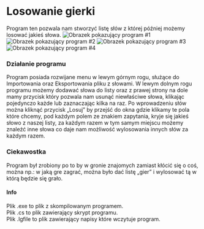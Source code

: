 # Losowanie gierki
Program ten pozwala nam stworzyć listę słów z której później możemy losować jakieś słowa.
![Obrazek pokazujący program #1](https://i.imgur.com/tFSiavO.png)
![Obrazek pokazujący program #2](https://i.imgur.com/fcQszpj.png)
![Obrazek pokazujący program #3](https://i.imgur.com/Y31sVQz.png)
![Obrazek pokazujący program #4](https://i.imgur.com/j9F4OWC.png)
### Działanie programu
Program posiada rozwijane menu w lewym górnym rogu, służące do Importowania oraz Eksportowania pliku z słowami. W lewym dolnym rogu programu możemy dodawać słowa do listy oraz z prawej strony na dole mamy przycisk który pozwala nam usunąć niewłaściwe słowa, klikając pojedynczo każde lub zaznaczając kilka na raz. Po wprowadzeniu słów można kliknąć przycisk „Losuj” by przejść do okna gdzie klikamy te pola które chcemy, pod każdym polem ze znakiem zapytania, kryje się jakieś słowo z naszej listy, za każdym razem w tym samym miejscu możemy znaleźć inne słowa co daje nam możliwość wylosowania innych słów za każdym razem.
### Ciekawostka
Program był zrobiony po to by w gronie znajomych zamiast kłócić się o coś, można np.: w jaką gre zagrać, można było dać listę „gier” i wylosować tą w którą będzie się grało.
#### Info
Plik .exe to plik z skompilowanym programem.<br/>
Plik .cs to plik zawierający skrypt programu.<br/>
Plik .lgfile to plik zawierający napisy które wczytuje program.
